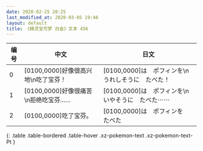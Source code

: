 ```yaml
---
date: 2020-02-25 20:25
last_modified_at: 2020-03-05 19:46
layout: default
title: 《精灵宝可梦 白金》文本 456
---
```

| 编号 | 中文 | 日文 |
| ---- | ---- | ---- |
| 0 | [0100,0000]好像很高兴地\n吃了宝芬！ | [0100,0000]は　ポフィンを\nうれしそうに　たべた！ |
| 1 | [0100,0000]好像很痛苦\n拒绝吃宝芬…… | [0100,0000]は　ポフィンを\nいやそうに　たべた⋯⋯ |
| 2 | [0100,0000]吃了宝芬。 | [0100,0000]は　ポフィンを　たべた |
{: .table .table-bordered .table-hover .xz-pokemon-text .xz-pokemon-text-Pt }